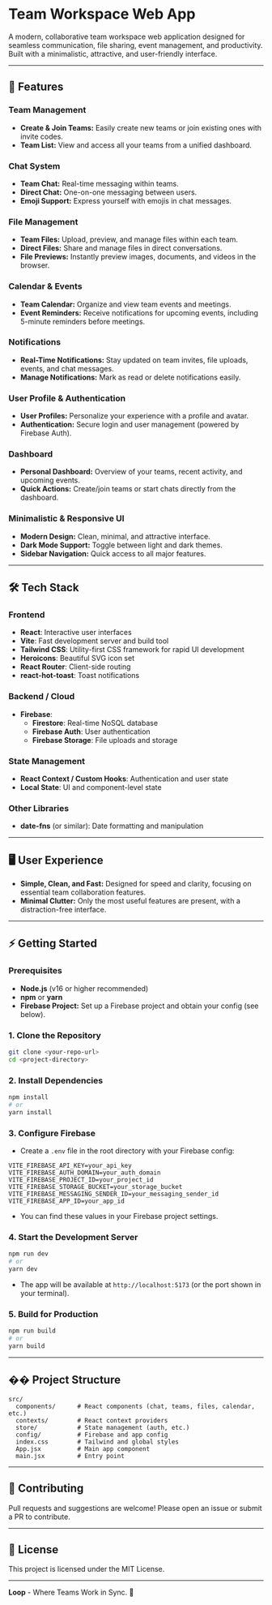 # Team Workspace Web App

A modern, collaborative team workspace web application designed for seamless communication, file sharing, event management, and productivity. Built with a minimalistic, attractive, and user-friendly interface.

---

## 🚀 Features

### Team Management
- **Create & Join Teams:** Easily create new teams or join existing ones with invite codes.
- **Team List:** View and access all your teams from a unified dashboard.

### Chat System
- **Team Chat:** Real-time messaging within teams.
- **Direct Chat:** One-on-one messaging between users.
- **Emoji Support:** Express yourself with emojis in chat messages.

### File Management
- **Team Files:** Upload, preview, and manage files within each team.
- **Direct Files:** Share and manage files in direct conversations.
- **File Previews:** Instantly preview images, documents, and videos in the browser.

### Calendar & Events
- **Team Calendar:** Organize and view team events and meetings.
- **Event Reminders:** Receive notifications for upcoming events, including 5-minute reminders before meetings.

### Notifications
- **Real-Time Notifications:** Stay updated on team invites, file uploads, events, and chat messages.
- **Manage Notifications:** Mark as read or delete notifications easily.

### User Profile & Authentication
- **User Profiles:** Personalize your experience with a profile and avatar.
- **Authentication:** Secure login and user management (powered by Firebase Auth).

### Dashboard
- **Personal Dashboard:** Overview of your teams, recent activity, and upcoming events.
- **Quick Actions:** Create/join teams or start chats directly from the dashboard.

### Minimalistic & Responsive UI
- **Modern Design:** Clean, minimal, and attractive interface.
- **Dark Mode Support:** Toggle between light and dark themes.
- **Sidebar Navigation:** Quick access to all major features.

---

## 🛠️ Tech Stack

### Frontend
- **React**: Interactive user interfaces
- **Vite**: Fast development server and build tool
- **Tailwind CSS**: Utility-first CSS framework for rapid UI development
- **Heroicons**: Beautiful SVG icon set
- **React Router**: Client-side routing
- **react-hot-toast**: Toast notifications

### Backend / Cloud
- **Firebase**:
  - **Firestore**: Real-time NoSQL database
  - **Firebase Auth**: User authentication
  - **Firebase Storage**: File uploads and storage

### State Management
- **React Context / Custom Hooks**: Authentication and user state
- **Local State**: UI and component-level state

### Other Libraries
- **date-fns** (or similar): Date formatting and manipulation

---

## 🖥️ User Experience
- **Simple, Clean, and Fast:** Designed for speed and clarity, focusing on essential team collaboration features.
- **Minimal Clutter:** Only the most useful features are present, with a distraction-free interface.

---

## ⚡ Getting Started

### Prerequisites
- **Node.js** (v16 or higher recommended)
- **npm** or **yarn**
- **Firebase Project:** Set up a Firebase project and obtain your config (see below).

### 1. Clone the Repository
```bash
git clone <your-repo-url>
cd <project-directory>
```

### 2. Install Dependencies
```bash
npm install
# or
yarn install
```

### 3. Configure Firebase
- Create a `.env` file in the root directory with your Firebase config:

```
VITE_FIREBASE_API_KEY=your_api_key
VITE_FIREBASE_AUTH_DOMAIN=your_auth_domain
VITE_FIREBASE_PROJECT_ID=your_project_id
VITE_FIREBASE_STORAGE_BUCKET=your_storage_bucket
VITE_FIREBASE_MESSAGING_SENDER_ID=your_messaging_sender_id
VITE_FIREBASE_APP_ID=your_app_id
```

- You can find these values in your Firebase project settings.

### 4. Start the Development Server
```bash
npm run dev
# or
yarn dev
```

- The app will be available at `http://localhost:5173` (or the port shown in your terminal).

### 5. Build for Production
```bash
npm run build
# or
yarn build
```

---

## �� Project Structure

```
src/
  components/      # React components (chat, teams, files, calendar, etc.)
  contexts/        # React context providers
  store/           # State management (auth, etc.)
  config/          # Firebase and app config
  index.css        # Tailwind and global styles
  App.jsx          # Main app component
  main.jsx         # Entry point
```

---

## 🙌 Contributing
Pull requests and suggestions are welcome! Please open an issue or submit a PR to contribute.

---

## 📄 License
This project is licensed under the MIT License.

---

**Loop** - Where Teams Work in Sync. 🚀 